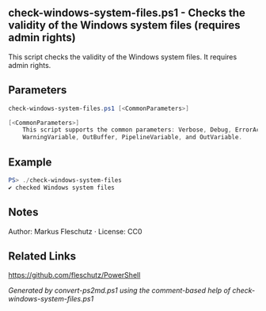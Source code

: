 ## check-windows-system-files.ps1 - Checks the validity of the Windows system files (requires admin rights)

This script checks the validity of the Windows system files. It requires admin rights.

## Parameters
```powershell
check-windows-system-files.ps1 [<CommonParameters>]

[<CommonParameters>]
    This script supports the common parameters: Verbose, Debug, ErrorAction, ErrorVariable, WarningAction, 
    WarningVariable, OutBuffer, PipelineVariable, and OutVariable.
```

## Example
```powershell
PS> ./check-windows-system-files
✔️ checked Windows system files

```

## Notes
Author: Markus Fleschutz · License: CC0

## Related Links
https://github.com/fleschutz/PowerShell

*Generated by convert-ps2md.ps1 using the comment-based help of check-windows-system-files.ps1*
